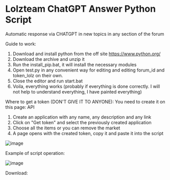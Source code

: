 # Lolzteam ChatGPT Answer Python Script
Automatic response via CHATGPT in new topics in any section of the forum

Guide to work:
1. Download and install python from the off site https://www.python.org/
2. Download the archive and unzip it
3. Run the install_pip.bat, it will install the necessary modules
4. Open test.py in any convenient way for editing and editing forum_id and token_lolz on their own.
5. Close the editor and run start.bat
6. Voila, everything works (probably if everything is done correctly. I will not help to understand everything, I have painted everything)

Where to get a token (DON'T GIVE IT TO ANYONE):
You need to create it on this page: API
1. Create an application with any name, any description and any link
2. Click on "Get token" and select the previously created application
3. Choose all the items or you can remove the market
4. A page opens with the created token, copy it and paste it into the script

![image](https://github.com/llimonix/LolzteamChatGPTAnswer/assets/58168234/32f01d45-ab24-4ad9-abd7-58e1cb8c9b34)

Example of script operation:

![image](https://github.com/llimonix/LolzteamChatGPTAnswer/assets/58168234/f02c8efc-1be7-464a-8485-169f8e01d6aa)

Download:
